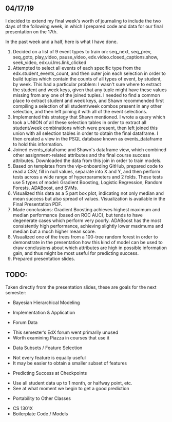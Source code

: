 ## 04/17/19

I decided to extend my final week's worth of journaling to include the two days of the following week, in which I prepared code and data for our final presentation on the 17th.

In the past week and a half, here is what I have done.

1. Decided on a list of 9 event types to train on: seq_next, seq_prev, seq_goto, play_video, pause_video, edx.video.closed_captions.show, seek_video, edx.ui.lms.link_clicked
2. Attempted to select all events of each specific type from the edx.student_events_count, and then outer join each selection in order to build tuples which contain the counts of all types of event, by student, by week. This had a particular problem: I wasn't sure where to extract the student and week keys, given that any tuple might have these values missing from any one of the joined tuples. I needed to find a common place to extract student and week keys, and Shawn recommended first compiling a selection of all student/week combos present in any other selection, and then left joining it with all of the event selections.
3. Implemented this strategy that Shawn mentioned. I wrote a query which took a UNION of all these selection tables in order to extract all student/week combinations which were present, then left joined this union with all selection tables in order to obtain the final dataframe. I then created a view in the PSQL database known as events_dataframe to hold this information.
4. Joined events_dataframe and Shawn's dataframe view, which combined other assignment-related attributes and the final course success attributes. Downloaded the data from this join in order to train models.
5. Based on templates from the vip-onboarding GitHub, prepared code to read a CSV, fill in null values, separate into X and Y, and then perform tests across a wide range of hyperparameters and 2 folds. These tests use 5 types of model: Gradient Boosting, Logistic Regression, Random Forests, ADABoost, and SVMs.
6. Visualized this data as a 5 part box plot, indicating not only median and mean success but also spread of values. Visualization is available in the Final Presentation PDF.
7. Made conclusions: Gradient Boosting achieves highest maximum and median performance (based on ROC AUC), but tends to have degenerate cases which perform very poorly. ADABoost has the most consistently high performance, achieving slightly lower maximums and median but a much higher mean score.
8. Visualized one of the trees from a 100-tree random forest in order to demonstrate in the presentation how this kind of model can be used to draw conclusions about which attributes are high in possible information gain, and thus might be most useful for predicting success.
9. Prepared presentation slides.

## TODO:

Taken directly from the presentation slides, these are goals for the next semester:

* Bayesian Hierarchical Modeling
 - Implementation & Application
* Forum Data
 - This semester’s EdX forum went primarily unused
 - Worth examining Piazza in courses that use it
* Data Subsets / Feature Selection
 - Not every feature is equally useful
 - It may be easier to obtain a smaller subset of features
* Predicting Success at Checkpoints
 - Use all student data up to 1 month, or halfway point, etc.
 - See at what moment we begin to get a good prediction
* Portability to Other Classes
 - CS 1301X
 - Boilerplate Code / Models